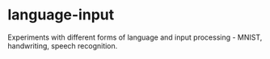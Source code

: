 # language-input
Experiments with different forms of language and input processing - MNIST, handwriting, speech recognition.
